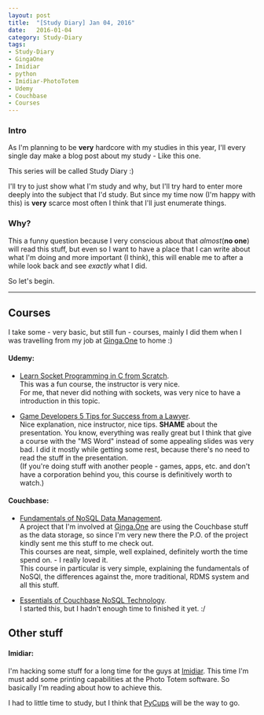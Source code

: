 ```yaml
---
layout: post
title:  "[Study Diary] Jan 04, 2016"
date:   2016-01-04
category: Study-Diary
tags: 
- Study-Diary
- GingaOne
- Imidiar
- python
- Imidiar-PhotoTotem
- Udemy
- Couchbase
- Courses
---
```



### Intro

As I'm planning to be **very** hardcore with my studies in this year, I'll every 
single day make a blog post about my study - Like this one.

This series will be called Study Diary :)

I'll try to just show what I'm study and why, but I'll try hard to enter more deeply into 
the subject that I'd study. But since my time now (I'm happy with this) is **very** scarce 
most often I think that I'll just enumerate things.

### Why?

This a funny question because I very conscious about that _almost_(**no one**) will read 
this stuff, but even so I want to have a place that I can write about what I'm doing and
more important (I think), this will enable me to after a while look back and see _exactly_
what I did.

So let's begin.

---

<!-- ------------------------------------------------------------------------------------------------------ -->
<!-- ------------------------------------------------------------------------------------------------------ -->

## Courses

I take some - very basic, but still fun - courses, mainly I did them when I was travelling 
from my job at [Ginga.One](http://www.gingaone.com) to home :)

#### Udemy: 

* [Learn Socket Programming in C from Scratch](https://www.udemy.com/learn-socket-programming-in-c-from-scratch).  
This was a fun course, the instructor is very nice.   
For me, that never did nothing with sockets, was very nice to have a introduction 
in this topic. 

* [Game Developers 5 Tips for Success from a Lawyer](https://www.udemy.com/game-developers-5-tips-for-success-from-a-lawyer).   
Nice explanation, nice instructor, nice tips.  **SHAME** about the presentation. 
You know, everything was really great but I think that give a course with the 
"MS Word" instead of some appealing slides was very bad. I did it mostly while 
getting some rest, because there's no need to read the stuff in the presentation.  
(If you're doing stuff with another people - games, apps, etc. and don't have 
a corporation behind you, this course is definitively worth to watch.)

#### Couchbase: 

* [Fundamentals of NoSQL Data Management](http://training.couchbase.com/online?mkt_tok=3RkMMJWWfF9wsRonuanId%2B%2FhmjTEU5z17u8rUK6%2FhIkz2EFye%2BLIHETpodcMRcBmNa%2BTFAwTG5toziV8R7PFLs1n0MwQWxLm#).   
A project that I'm involved at 
[Ginga.One](http://www.gingaone.com) 
are using the Couchbase stuff as the data storage, so since I'm very new there 
the P.O. of the project kindly sent me this stuff to me check out.   
This courses are neat, simple, well explained, definitely worth the time spend 
on. - I really loved it.    
This course in particular is very simple, explaining the fundamentals of NoSQl, 
the differences against the, more traditional, RDMS system and all this stuff. 

* [Essentials of Couchbase NoSQL Technology](http://training.couchbase.com/online?mkt_tok=3RkMMJWWfF9wsRonuanId%2B%2FhmjTEU5z17u8rUK6%2FhIkz2EFye%2BLIHETpodcMRcBmNa%2BTFAwTG5toziV8R7PFLs1n0MwQWxLm#).   
I started this, but I hadn't enough time to finished it yet. :/


<!-- ------------------------------------------------------------------------------------------------------ -->
<!-- ------------------------------------------------------------------------------------------------------ -->

## Other stuff

#### Imidiar:

I'm hacking some stuff for a long time for the guys at
[Imidiar](http://www.imidiar.com.br). This time I'm must add some printing 
capabilities at the Photo Totem software. 
So basically I'm reading about how to achieve this. 

I had to little time to study, but I think that 
[PyCups](https://pypi.python.org/pypi/pycups) will be the way to go.




